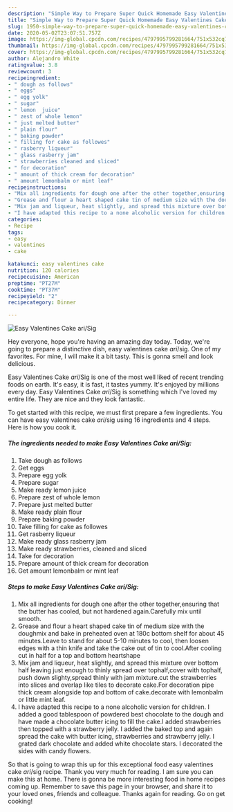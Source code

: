 ```yaml
---
description: "Simple Way to Prepare Super Quick Homemade Easy Valentines Cake *ari*/Sig"
title: "Simple Way to Prepare Super Quick Homemade Easy Valentines Cake *ari*/Sig"
slug: 1950-simple-way-to-prepare-super-quick-homemade-easy-valentines-cake-ari-sig
date: 2020-05-02T23:07:51.757Z
image: https://img-global.cpcdn.com/recipes/4797995799281664/751x532cq70/easy-valentines-cake-arisig-recipe-main-photo.jpg
thumbnail: https://img-global.cpcdn.com/recipes/4797995799281664/751x532cq70/easy-valentines-cake-arisig-recipe-main-photo.jpg
cover: https://img-global.cpcdn.com/recipes/4797995799281664/751x532cq70/easy-valentines-cake-arisig-recipe-main-photo.jpg
author: Alejandro White
ratingvalue: 3.8
reviewcount: 3
recipeingredient:
- " dough as follows"
- " eggs"
- " egg yolk"
- " sugar"
- " lemon  juice"
- " zest of whole lemon"
- " just melted butter"
- " plain flour"
- " baking powder"
- " filling for cake as followes"
- " rasberry liqueur"
- " glass rasberry jam"
- " strawberries cleaned and sliced"
- " for decoration"
- " amount of thick cream for decoration"
- " amount lemonbalm or mint leaf"
recipeinstructions:
- "Mix all ingredients for dough one after the other together,ensuring that the butter has cooled, but not hardened again.Carefully mix until smooth."
- "Grease and flour a heart shaped cake tin of medium size with the doughmix and bake in preheated oven at 180c bottom shelf for about 45 minutes.Leave to stand for about 5-10 minutes to cool, then loosen edges with a thin knife and take the cake out of tin to cool.After cooling cut in half for a top and bottom heartshape"
- "Mix jam and liqueur, heat slightly, and spread this mixture over bottom half leaving just enough to thinly spread over tophalf,cover with tophalf, push down slighty,spread thinly with jam mixture.cut the strawberries into slices and overlap like tiles to decorate cake.For decoration pipe thick cream alongside top and bottom of cake.decorate with lemonbalm or little mint leaf."
- "I have adapted this recipe to a none alcoholic version for children. I added a good tablespoon of powdered best chocolate to the dough and have made a chocolate butter icing to fill the cake.I added strawberries then topped with a strawberry jelly. I added the baked top and again spread the cake with butter icing, strawberries and strawberry jelly. I grated dark chocolate and added white chocolate stars. I decorated the sides with candy flowers."
categories:
- Recipe
tags:
- easy
- valentines
- cake

katakunci: easy valentines cake 
nutrition: 120 calories
recipecuisine: American
preptime: "PT27M"
cooktime: "PT37M"
recipeyield: "2"
recipecategory: Dinner

---
```



![Easy Valentines Cake *ari*/Sig](https://img-global.cpcdn.com/recipes/4797995799281664/751x532cq70/easy-valentines-cake-arisig-recipe-main-photo.jpg)

Hey everyone, hope you're having an amazing day today. Today, we're going to prepare a distinctive dish, easy valentines cake *ari*/sig. One of my favorites. For mine, I will make it a bit tasty. This is gonna smell and look delicious.



Easy Valentines Cake *ari*/Sig is one of the most well liked of recent trending foods on earth. It's easy, it is fast, it tastes yummy. It's enjoyed by millions every day. Easy Valentines Cake *ari*/Sig is something which I've loved my entire life. They are nice and they look fantastic.


To get started with this recipe, we must first prepare a few ingredients. You can have easy valentines cake *ari*/sig using 16 ingredients and 4 steps. Here is how you cook it.

<!--inarticleads1-->

##### The ingredients needed to make Easy Valentines Cake *ari*/Sig:

1. Take  dough as follows
1. Get  eggs
1. Prepare  egg yolk
1. Prepare  sugar
1. Make ready  lemon  juice
1. Prepare  zest of whole lemon
1. Prepare  just melted butter
1. Make ready  plain flour
1. Prepare  baking powder
1. Take  filling for cake as followes
1. Get  rasberry liqueur
1. Make ready  glass rasberry jam
1. Make ready  strawberries, cleaned and sliced
1. Take  for decoration
1. Prepare  amount of thick cream for decoration
1. Get  amount lemonbalm or mint leaf




<!--inarticleads2-->

##### Steps to make Easy Valentines Cake *ari*/Sig:

1. Mix all ingredients for dough one after the other together,ensuring that the butter has cooled, but not hardened again.Carefully mix until smooth.
1. Grease and flour a heart shaped cake tin of medium size with the doughmix and bake in preheated oven at 180c bottom shelf for about 45 minutes.Leave to stand for about 5-10 minutes to cool, then loosen edges with a thin knife and take the cake out of tin to cool.After cooling cut in half for a top and bottom heartshape
1. Mix jam and liqueur, heat slightly, and spread this mixture over bottom half leaving just enough to thinly spread over tophalf,cover with tophalf, push down slighty,spread thinly with jam mixture.cut the strawberries into slices and overlap like tiles to decorate cake.For decoration pipe thick cream alongside top and bottom of cake.decorate with lemonbalm or little mint leaf.
1. I have adapted this recipe to a none alcoholic version for children. I added a good tablespoon of powdered best chocolate to the dough and have made a chocolate butter icing to fill the cake.I added strawberries then topped with a strawberry jelly. I added the baked top and again spread the cake with butter icing, strawberries and strawberry jelly. I grated dark chocolate and added white chocolate stars. I decorated the sides with candy flowers.




So that is going to wrap this up for this exceptional food easy valentines cake *ari*/sig recipe. Thank you very much for reading. I am sure you can make this at home. There is gonna be more interesting food in home recipes coming up. Remember to save this page in your browser, and share it to your loved ones, friends and colleague. Thanks again for reading. Go on get cooking!
